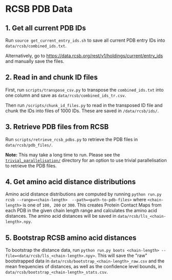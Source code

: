 # RCSB PDB Data

## 1. Get all current PDB IDs 

Run `source get_current_entry_ids.sh` to save all current PDB entry IDs into `data/rcsb/combined_ids.txt`.

Alternatively, go to https://data.rcsb.org/rest/v1/holdings/current/entry_ids and manually save the files. 

## 2. Read in and chunk ID files

First, run `scripts/transpose_csv.py` to transpose the `combined_ids.txt` into one column and save as 
`data/rcsb/combined_ids_tr.csv`.

Then run `/scripts/chunk_id_files.py` to read in the transposed ID file and chunk the IDs into files of 1000 IDs. 
These are saved in `/data/rcsb/ids/`. 

## 3. Retrieve PDB files from RCSB

Run `scripts/retrieve_rcsb_pdbs.py` to retrieve the PDB files in `data/rcsb/pdb_files/`. 

**Note:** This may take a long time to run. Please see the 
[`trivial_parallelisation/`](https://github.com/meyresearch/sequence_distance_distribution/tree/readmes/scripts/trivial_parallelisation) 
directory for an option to use 
trivial parallelisation to retrieve the PDB files. 

## 4. Get amino acid distance distributions

Amino acid distance distributions are computed by running `python run.py rcsb --range=<chain-length> 
--path=<path-to-pdb-files>` where `<chain-length>` is one of `100, 200` or `300`. This creates Protein Contact Maps 
from each PDB in the given chain length
range and calculates the amino acid distances. The amino acid distances will be saved in 
`data/rcsb/lls_<chain-length>.npy`.

## 5. Bootstrap RCSB amino acid distances

To bootstrap the distance data, run `python run.py boots <chain-length> --file=<data/rcsb/lls_<chain-length>.npy>`. 
This will save the "raw" bootstrapped data in `data/rcsb/bootstrap_<chain-length>_raw.csv` and the mean frequencies
of distances, as well as the confidence level bounds, in `data/rcsb/bootstrap_<chain-length>_stats.csv`. 